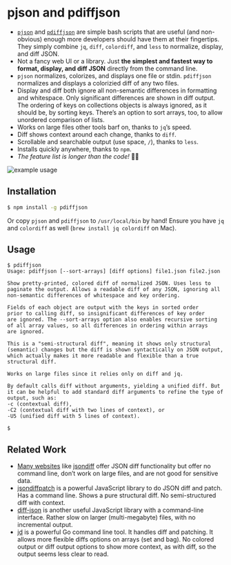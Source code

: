 # pjson and pdiffjson

- [`pjson`](pjson) and [`pdiffjson`](pdiffjson) are simple bash scripts that are useful (and non-obvious) enough more
  developers should have them at their fingertips.
  They simply combine `jq`, `diff`, `colordiff`, and `less` to normalize, display, and diff JSON.
- Not a fancy web UI or a library.
  Just **the simplest and fastest way to format, display, and diff JSON** directly from the
  command line.
- `pjson` normalizes, colorizes, and displays one file or stdin. `pdiffjson`
  normalizes and displays a colorizied diff of any two files.
- Display and diff both ignore all non-semantic differences in formatting and whitespace.
  Only significant differences are shown in diff output.
  The ordering of keys on collections objects is always ignored, as it should be, by sorting
  keys. There’s an option to sort arrays, too, to allow unordered comparison of lists.
- Works on large files other tools barf on, thanks to `jq`’s speed.
- Diff shows context around each change, thanks to `diff`.
- Scrollable and searchable output (use space, `/`), thanks to `less`.
- Installs quickly anywhere, thanks to `npm`.
- *The feature list is longer than the code!*
  🤯😀

![example usage](images/example.gif)

## Installation

```bash
$ npm install -g pdiffjson
```

Or copy `pjson` and `pdiffjson` to `/usr/local/bin` by hand!
Ensure you have `jq` and `colordiff` as well (`brew install jq colordiff` on Mac).

## Usage

```
$ pdiffjson
Usage: pdiffjson [--sort-arrays] [diff options] file1.json file2.json

Show pretty-printed, colored diff of normalized JSON. Uses less to
paginate the output. Allows a readable diff of any JSON, ignoring all
non-semantic differences of whitespace and key ordering.

Fields of each object are output with the keys in sorted order
prior to calling diff, so insignificant differences of key order
are ignored. The --sort-arrays option also enables recursive sorting
of all array values, so all differences in ordering within arrays
are ignored.

This is a "semi-structural diff", meaning it shows only structural
(semantic) changes but the diff is shown syntactically on JSON output,
which actually makes it more readable and flexible than a true
structural diff.

Works on large files since it relies only on diff and jq.

By default calls diff without arguments, yielding a unified diff. But
it can be helpful to add standard diff arguments to refine the type of
output, such as:
-c (contextual diff),
-C2 (contextual diff with two lines of context), or
-U5 (unified diff with 5 lines of context).

$
```

## Related Work

- [Many websites](https://www.google.com/search?q=json+diff) like
  [jsondiff](https://github.com/zgrossbart/jdd) offer JSON diff functionality but offer no
  command line, don’t work on large files, and are not good for sensitive data.
- [jsondiffpatch](https://github.com/benjamine/jsondiffpatch) is a powerful JavaScript library
  to do JSON diff and patch.
  Has a command line.
  Shows a pure structural diff.
  No semi-structured diff with context.
- [diff-json](https://github.com/andreyvit/json-diff) is another useful JavaScript library with
  a command-line interface.
  Rather slow on larger (multi-megabyte) files, with no incremental output.
- [jd](https://github.com/josephburnett/jd) is a powerful Go command line tool.
  It handles diff and patching.
  It allows more flexible diffs options on arrays (set and bag).
  No colored output or diff output options to show more context, as with diff, so the output
  seems less clear to read.
